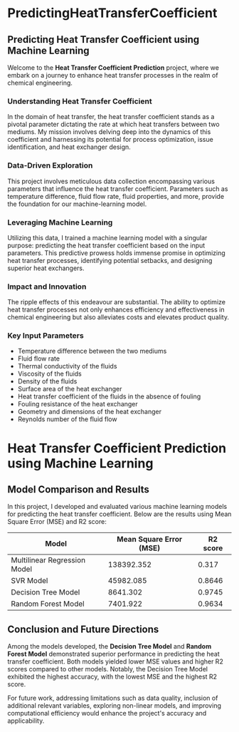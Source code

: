 # PredictingHeatTransferCoefficient
## Predicting Heat Transfer Coefficient using Machine Learning

Welcome to the **Heat Transfer Coefficient Prediction** project, where we embark on a journey to enhance heat transfer processes in the realm of chemical engineering. 

### Understanding Heat Transfer Coefficient
In the domain of heat transfer, the heat transfer coefficient stands as a pivotal parameter dictating the rate at which heat transfers between two mediums. My mission involves delving deep into the dynamics of this coefficient and harnessing its potential for process optimization, issue identification, and heat exchanger design.

### Data-Driven Exploration
This project involves meticulous data collection encompassing various parameters that influence the heat transfer coefficient. Parameters such as temperature difference, fluid flow rate, fluid properties, and more, provide the foundation for our machine-learning model.

### Leveraging Machine Learning
Utilizing this data, I trained a machine learning model with a singular purpose: predicting the heat transfer coefficient based on the input parameters. This predictive prowess holds immense promise in optimizing heat transfer processes, identifying potential setbacks, and designing superior heat exchangers.

### Impact and Innovation
The ripple effects of this endeavour are substantial. The ability to optimize heat transfer processes not only enhances efficiency and effectiveness in chemical engineering but also alleviates costs and elevates product quality.

### Key Input Parameters
- Temperature difference between the two mediums
- Fluid flow rate
- Thermal conductivity of the fluids
- Viscosity of the fluids
- Density of the fluids
- Surface area of the heat exchanger
- Heat transfer coefficient of the fluids in the absence of fouling
- Fouling resistance of the heat exchanger
- Geometry and dimensions of the heat exchanger
- Reynolds number of the fluid flow

# Heat Transfer Coefficient Prediction using Machine Learning

## Model Comparison and Results

In this project, I developed and evaluated various machine learning models for predicting the heat transfer coefficient. Below are the results using Mean Square Error (MSE) and R2 score:

| Model                         | Mean Square Error (MSE) | R2 score |
|-------------------------------|-------------------------|----------|
| Multilinear Regression Model  | 138392.352              | 0.317    |
| SVR Model                     | 45982.085               | 0.8646   |
| Decision Tree Model           | 8641.302                | 0.9745   |
| Random Forest Model           | 7401.922                | 0.9634   |

## Conclusion and Future Directions

Among the models developed, the **Decision Tree Model** and **Random Forest Model** demonstrated superior performance in predicting the heat transfer coefficient. Both models yielded lower MSE values and higher R2 scores compared to other models. Notably, the Decision Tree Model exhibited the highest accuracy, with the lowest MSE and the highest R2 score.

For future work, addressing limitations such as data quality, inclusion of additional relevant variables, exploring non-linear models, and improving computational efficiency would enhance the project's accuracy and applicability.
